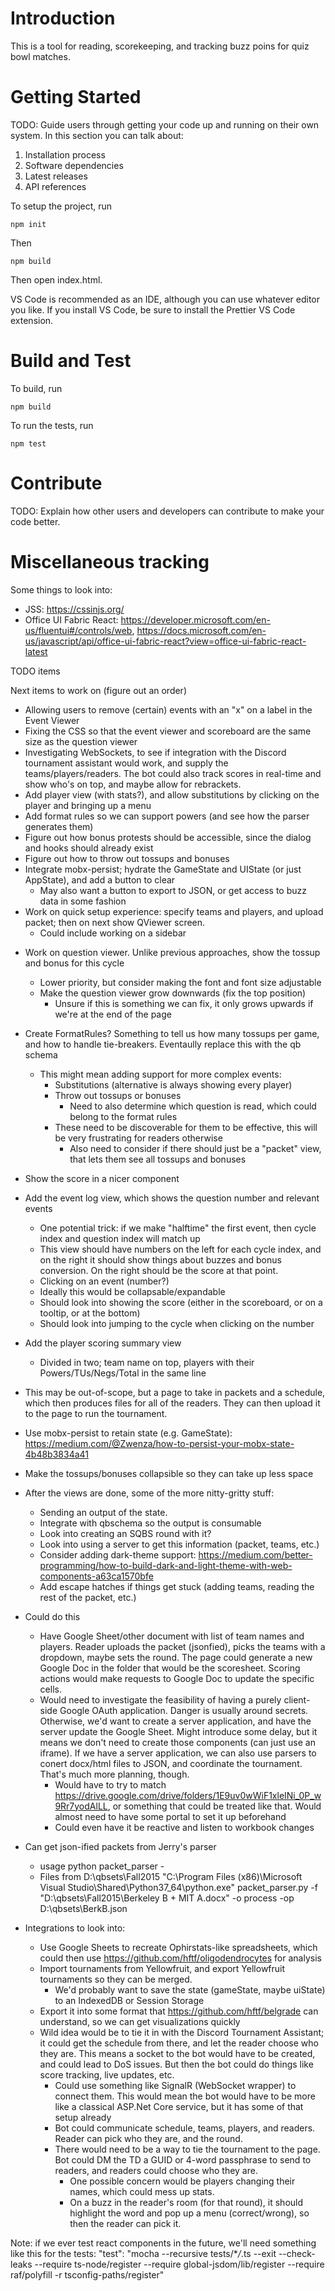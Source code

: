 # Introduction

This is a tool for reading, scorekeeping, and tracking buzz poins for quiz bowl matches.

# Getting Started

TODO: Guide users through getting your code up and running on their own system. In this section you can talk about:

1. Installation process
2. Software dependencies
3. Latest releases
4. API references

To setup the project, run

`npm init`

Then

`npm build`

Then open index.html.

VS Code is recommended as an IDE, although you can use whatever editor you like. If you install VS Code, be sure to install the Prettier VS Code extension.

# Build and Test

To build, run

`npm build`

To run the tests, run

`npm test`

# Contribute

TODO: Explain how other users and developers can contribute to make your code better.

# Miscellaneous tracking

Some things to look into:

-   JSS: https://cssinjs.org/
-   Office UI Fabric React: https://developer.microsoft.com/en-us/fluentui#/controls/web, https://docs.microsoft.com/en-us/javascript/api/office-ui-fabric-react?view=office-ui-fabric-react-latest

TODO items

Next items to work on (figure out an order)

-   Allowing users to remove (certain) events with an "x" on a label in the Event Viewer
-   Fixing the CSS so that the event viewer and scoreboard are the same size as the question viewer
-   Investigating WebSockets, to see if integration with the Discord tournament assistant would work, and supply the
    teams/players/readers. The bot could also track scores in real-time and show who's on top, and maybe allow for
    rebrackets.
-   Add player view (with stats?), and allow substitutions by clicking on the player and bringing up a menu
-   Add format rules so we can support powers (and see how the parser generates them)
-   Figure out how bonus protests should be accessible, since the dialog and hooks should already exist
-   Figure out how to throw out tossups and bonuses
-   Integrate mobx-persist; hydrate the GameState and UIState (or just AppState), and add a button to clear
    -   May also want a button to export to JSON, or get access to buzz data in some fashion
-   Work on quick setup experience: specify teams and players, and upload packet; then on next show QViewer screen.
    -   Could include working on a sidebar

*   Work on question viewer. Unlike previous approaches, show the tossup and bonus for this cycle
    -   Lower priority, but consider making the font and font size adjustable
    -   Make the question viewer grow downwards (fix the top position)
        -   Unsure if this is something we can fix, it only grows upwards if we're at the end of the page
*   Create FormatRules? Something to tell us how many tossups per game, and how to handle tie-breakers. Eventaully replace this with the qb schema
    -   This might mean adding support for more complex events:
        -   Substitutions (alternative is always showing every player)
        -   Throw out tossups or bonuses
            -   Need to also determine which question is read, which could belong to the format rules
        -   These need to be discoverable for them to be effective, this will be very frustrating for readers otherwise
            -   Also need to consider if there should just be a "packet" view, that lets them see all tossups and bonuses
*   Show the score in a nicer component
*   Add the event log view, which shows the question number and relevant events
    -   One potential trick: if we make "halftime" the first event, then cycle index and question index will match up
    -   This view should have numbers on the left for each cycle index, and on the right it should show things about buzzes
        and bonus conversion. On the right should be the score at that point.
    -   Clicking on an event (number?)
    -   Ideally this would be collapsable/expandable
    -   Should look into showing the score (either in the scoreboard, or on a tooltip, or at the bottom)
    -   Should look into jumping to the cycle when clicking on the number
*   Add the player scoring summary view
    -   Divided in two; team name on top, players with their Powers/TUs/Negs/Total in the same line
*   This may be out-of-scope, but a page to take in packets and a schedule, which then produces files for all of the readers.
    They can then upload it to the page to run the tournament.
*   Use mobx-persist to retain state (e.g. GameState): https://medium.com/@Zwenza/how-to-persist-your-mobx-state-4b48b3834a41
*   Make the tossups/bonuses collapsible so they can take up less space

*   After the views are done, some of the more nitty-gritty stuff:

    -   Sending an output of the state.
    -   Integrate with qbschema so the output is consumable
    -   Look into creating an SQBS round with it?
    -   Look into using a server to get this information (packet, teams, etc.)
    -   Consider adding dark-theme support: https://medium.com/better-programming/how-to-build-dark-and-light-theme-with-web-components-a63ca1570bfe
    -   Add escape hatches if things get stuck (adding teams, reading the rest of the packet, etc.)

*   Could do this

    -   Have Google Sheet/other document with list of team names and players. Reader uploads the packet (jsonfied), picks the
        teams with a dropdown, maybe sets the round. The page could generate a new Google Doc in the folder that would be the
        scoresheet. Scoring actions would make requests to Google Doc to update the specific cells.
    -   Would need to investigate the feasibility of having a purely client-side Google OAuth application. Danger is usually
        around secrets. Otherwise, we'd want to create a server application, and have the server update the Google Sheet.
        Might introduce some delay, but it means we don't need to create those components (can just use an iframe). If we have
        a server application, we can also use parsers to conert docx/html files to JSON, and coordinate the tournament. That's
        much more planning, though.
        -   Would have to try to match https://drive.google.com/drive/folders/1E9uv0wWiF1xleINi_0P_w9Rr7yodAlLL, or something
            that could be treated like that. Would almost need to have some portal to set it up beforehand
        -   Could even have it be reactive and listen to workbook changes

*   Can get json-ified packets from Jerry's parser

    -   usage python packet_parser -
    -   Files from D:\qbsets\Fall2015
        "C:\Program Files (x86)\Microsoft Visual Studio\Shared\Python37_64\python.exe" packet_parser.py -f "D:\qbsets\Fall2015\Berkeley B + MIT A.docx" -o process -op D:\qbsets\BerkB.json

*   Integrations to look into:
    -   Use Google Sheets to recreate Ophirstats-like spreadsheets, which could then use https://github.com/hftf/oligodendrocytes for analysis
    -   Import tournaments from Yellowfruit, and export Yellowfruit tournaments so they can be merged.
        -   We'd probably want to save the state (gameState, maybe uiState) to an IndexedDB or Session Storage
    -   Export it into some format that https://github.com/hftf/belgrade can understand, so we can get visualizations quickly
    -   Wild idea would be to tie it in with the Discord Tournament Assistant; it could get the schedule from there, and
        let the reader choose who they are. This means a socket to the bot would have to be created, and could lead to DoS
        issues. But then the bot could do things like score tracking, live updates, etc.
        -   Could use something like SignalR (WebSocket wrapper) to connect them. This would mean the bot would have to be
            more like a classical ASP.Net Core service, but it has some of that setup already
        -   Bot could communicate schedule, teams, players, and readers. Reader can pick who they are, and the round.
        -   There would need to be a way to tie the tournament to the page. Bot could DM the TD a GUID or 4-word passphrase
            to send to readers, and readers could choose who they are.
            -   One possible concern would be players changing their names, which could mess up stats.
            -   On a buzz in the reader's room (for that round), it should highlight the word and pop up a menu
                (correct/wrong), so then the reader can pick it.

Note: if we ever test react components in the future, we'll need something like this for the tests:
"test": "mocha --recursive tests/\*_/_.ts --exit --check-leaks --require ts-node/register --require global-jsdom/lib/register --require raf/polyfill -r tsconfig-paths/register"
